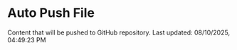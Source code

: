 # Auto Push File

Content that will be pushed to GitHub repository.
Last updated: 08/10/2025, 04:49:23 PM
